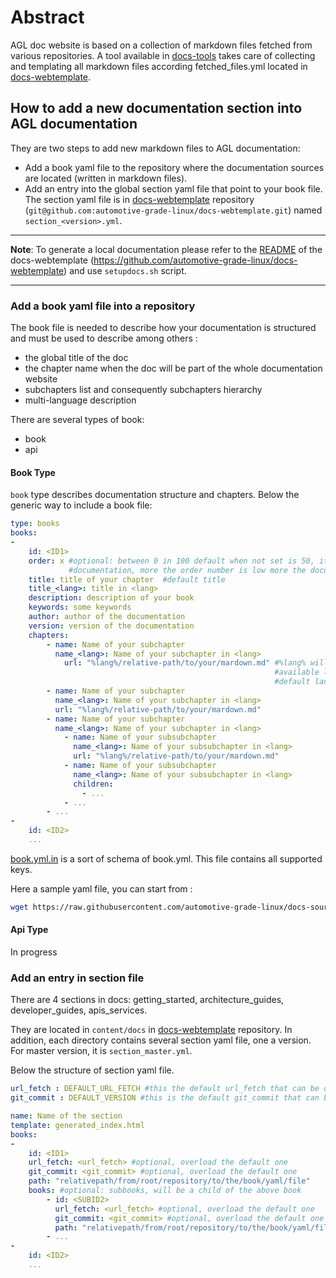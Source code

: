 # Abstract

AGL doc website is based on a collection of markdown files fetched from various repositories.
A tool available in [docs-tools](https://github.com/automotive-grade-linux/docs-tools) takes
care of collecting and templating all markdown files according fetched_files.yml located in
[docs-webtemplate](https://github.com/automotive-grade-linux/docs-webtemplate).

<!-- TODO add SCHEMA + description of fetched_files.yml and book.yml logic -->

## How to add a new documentation section into AGL documentation

They are two steps to add new markdown files to AGL documentation:

- Add a book yaml file to the repository where the documentation sources are located (written in markdown files).
- Add an entry into the global section yaml file that point to your book file. The section yaml file is in [docs-webtemplate](https://github.com/automotive-grade-linux/docs-webtemplate) repository (`git@github.com:automotive-grade-linux/docs-webtemplate.git`) named `section_<version>.yml`.

---

**Note**: To generate a local documentation please refer to the [README](https://github.com/automotive-grade-linux/docs-webtemplate/blob/master-next/README.md) of the docs-webtemplate (https://github.com/automotive-grade-linux/docs-webtemplate) and use `setupdocs.sh` script.

---

### Add a book yaml file into a repository

The book file is needed to describe how your documentation is structured and must be used to describe
among others :

- the global title of the doc
- the chapter name when the doc will be part of the whole documentation website
- subchapters list and consequently subchapters hierarchy
- multi-language description

<!-- TODO: Add more explanation of multi-language support (eg. suffix xxx_en, xxx_jp ) -->

There are several types of book:

- book
- api

#### Book Type

`book` type describes documentation structure and chapters.
Below the generic way to include a book file:

```yaml
type: books
books:
-
    id: <ID1>
    order: x #optional: between 0 in 100 default when not set is 50, it allows to define order in final
             #documentation, more the order number is low more the documentation is first
    title: title of your chapter  #default title
    title_<lang>: title in <lang>
    description: description of your book
    keywords: some keywords
    author: author of the documentation
    version: version of the documentation
    chapters:
        - name: Name of your subchapter
          name_<lang>: Name of your subchapter in <lang>
            url: "%lang%/relative-path/to/your/mardown.md" #%lang% will be replaced by the
                                                           #available languages,
                                                           #default language can be in the root directory
        - name: Name of your subchapter
          name_<lang>: Name of your subchapter in <lang>
          url: "%lang%/relative-path/to/your/mardown.md"
        - name: Name of your subchapter
          name_<lang>: Name of your subchapter in <lang>
            - name: Name of your subsubchapter
              name_<lang>: Name of your subsubchapter in <lang>
              url: "%lang%/relative-path/to/your/mardown.md"
            - name: Name of your subsubchapter
              name_<lang>: Name of your subsubchapter in <lang>
              children:
                - ...
            - ...
        - ...
-
    id: <ID2>
    ...
```

[book.yml.in](https://github.com/automotive-grade-linux/docs-sources/blob/master/docs/handle-docs/book.yml.in)
is a sort of schema of book.yml. This file contains all supported keys.

Here a sample yaml file, you can start from :

```bash
wget https://raw.githubusercontent.com/automotive-grade-linux/docs-sources/master-next/docs/getting-started-book.yml -O my-new-book.yml
```

#### Api Type

In progress

### Add an entry in section file

There are 4 sections in docs: getting_started, architecture_guides, developer_guides, apis_services.

They are located in `content/docs` in [docs-webtemplate](https://github.com/automotive-grade-linux/docs-webtemplate) repository.
In addition, each directory contains several section yaml file, one a version. For master version, it is `section_master.yml`.

Below the structure of section yaml file.

```yaml
url_fetch : DEFAULT_URL_FETCH #this the default url_fetch that can be overload further, there already are some default variables defined in docs-webtemplate/docs-tools
git_commit : DEFAULT_VERSION #this is the default git_commit that can be overload further, there already are some default variables defined in docs-webtemplate/docs-tools

name: Name of the section
template: generated_index.html
books:
-
    id: <ID1>
    url_fetch: <url_fetch> #optional, overload the default one
    git_commit: <git_commit> #optional, overload the default one
    path: "relativepath/from/root/repository/to/the/book/yaml/file"
    books: #optional: subbooks, will be a child of the above book
        - id: <SUBID2>
          url_fetch: <url_fetch> #optional, overload the default one
          git_commit: <git_commit> #optional, overload the default one
          path: "relativepath/from/root/repository/to/the/book/yaml/file"
        - ...
-
    id: <ID2>
    ...
```
